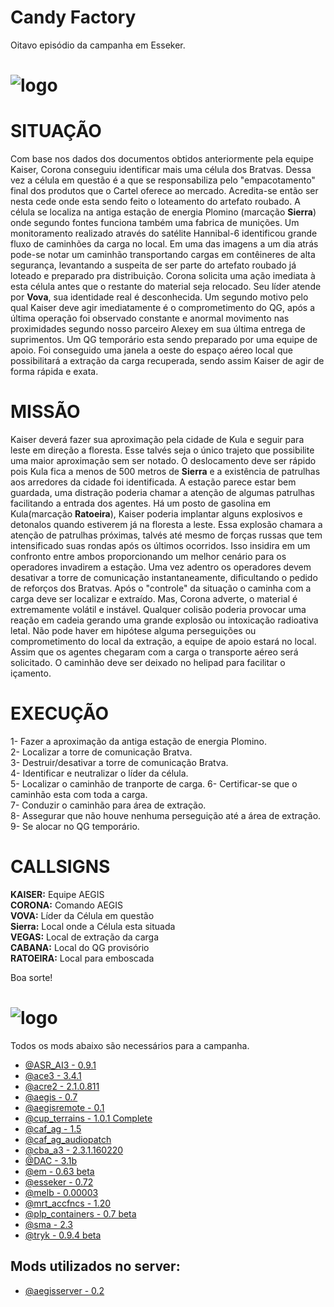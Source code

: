 
# Candy Factory
Oitavo episódio da campanha em Esseker.

# ![logo](images/SITREP_README.jpg)

# SITUAÇÃO

Com base nos dados dos documentos obtidos anteriormente pela equipe Kaiser, Corona conseguiu identificar mais uma célula dos Bratvas. Dessa vez a célula em questão é a que se responsabiliza pelo "empacotamento" final dos produtos que o Cartel oferece ao mercado. Acredita-se então ser nesta cede onde esta sendo feito o loteamento do artefato roubado. A célula se localiza na antiga estação de energia Plomino (marcação **Sierra**) onde segundo fontes funciona também uma fabrica de munições. Um monitoramento realizado através do satélite Hannibal-6 identificou grande fluxo de caminhões da carga no local. Em uma das imagens a um dia atrás pode-se notar um caminhão transportando cargas em contêineres de alta segurança, levantando a suspeita de ser parte do artefato roubado já loteado e preparado pra distribuição.
Corona solicita uma ação imediata à esta célula antes que o restante do material seja relocado. Seu líder atende por **Vova**, sua identidade real é desconhecida. Um segundo motivo pelo qual Kaiser deve agir imediatamente é o comprometimento do QG, após a última operação foi observado constante e anormal movimento nas proximidades segundo nosso parceiro Alexey em sua última entrega de suprimentos. Um QG temporário esta sendo preparado por uma equipe de apoio.
Foi conseguido uma janela a oeste do espaço aéreo local que possibilitará a extração da carga recuperada, sendo assim Kaiser de agir de forma rápida e exata.

# MISSÃO
Kaiser deverá fazer sua aproximação pela cidade de Kula e seguir para leste em direção a floresta. Esse talvés seja o único trajeto que possibilite uma maior aproximação sem ser notado. O deslocamento deve ser rápido pois Kula fica a menos de 500 metros de **Sierra** e a existência de patrulhas aos arredores da cidade foi identificada. A estação parece estar bem guardada, uma distração poderia chamar a atenção de algumas patrulhas facilitando a entrada dos agentes. Há um posto de gasolina em Kula(marcação **Ratoeira**), Kaiser poderia implantar alguns explosivos e detonalos quando estiverem já na floresta a leste. Essa explosão chamara a atenção de patrulhas próximas, talvés até mesmo de forças russas que tem intensificado suas rondas após os últimos ocorridos. Isso insidira em um confronto entre ambos proporcionando um melhor cenário para os operadores invadirem a estação.
Uma vez adentro os operadores devem desativar a torre de comunicação instantaneamente, dificultando o pedido de reforços dos Bratvas.
Após o "controle" da situação o caminha com a carga deve ser localizar e extraído. Mas, Corona adverte, o material é extremamente volátil e instável. Qualquer colisão poderia provocar uma reação em cadeia gerando uma grande explosão ou intoxicação radioativa letal. Não pode haver em hipótese alguma perseguições ou comprometimento do local da extração, a equipe de apoio estará no local. Assim que os agentes chegaram com a carga o transporte aéreo será solicitado. O caminhão deve ser deixado no helipad para facilitar o içamento.


# EXECUÇÃO
1- Fazer a aproximação da antiga estação de energia Plomino.  
2- Localizar a torre de comunicação Bratva.  
3- Destruir/desativar a torre de comunicação Bratva.  
4- Identificar e neutralizar o líder da célula.  
5- Localizar o caminhão de tranporte de carga.
6- Certificar-se que o caminhão esta com toda a carga.  
7- Conduzir o caminhão para área de extração.  
8- Assegurar que não houve nenhuma perseguição até a área de extração.  
9- Se alocar no QG temporário.  

# CALLSIGNS
**KAISER:** Equipe AEGIS  
**CORONA:** Comando AEGIS  
**VOVA:** Líder da Célula em questão  
**Sierra:** Local onde a Célula esta situada  
**VEGAS:** Local de extração da carga  
**CABANA:** Local do QG provisório  
**RATOEIRA:** Local para emboscada

Boa sorte!

# ![logo](images/MODS_README.jpg)
Todos os mods abaixo são necessários para a campanha.
- [@ASR_AI3 - 0.9.1](http://www.armaholic.com/page.php?id=24080)
- [@ace3 - 3.4.1](https://github.com/acemod/ACE3/releases/)
- [@acre2 - 2.1.0.811](http://www.armaholic.com/page.php?id=19324)
- [@aegis - 0.7](https://github.com/aegisarma3/ASIN/releases/download/v0.7/aegis.zip)
- [@aegisremote - 0.1](https://github.com/aegisarma3/aegisremote/releases/download/v0.1/aegisremote.zip)
- [@cup_terrains - 1.0.1 Complete](http://cup-arma3.org/downloads/cup-terrains/)
- [@caf_ag - 1.5](http://www.armaholic.com/page.php?id=24441)
- [@caf_ag_audiopatch](http://www.armaholic.com/page.php?id=26326)
- [@cba_a3 - 2.3.1.160220](http://www.armaholic.com/page.php?id=18767)
- [@DAC - 3.1b](http://www.armaholic.com/page.php?id=25550)
- [@em - 0.63 beta](http://www.armaholic.com/page.php?id=27224)
- [@esseker - 0.72](https://mega.nz/#!CVwUxDZR!JZOghB0LME6OWTBIZPk3qAECcmUNvdnPYKfj19PX9Gw)
- [@melb - 0.00003](http://www.armaholic.com/page.php?id=28856)
- [@mrt_accfncs - 1.20](http://www.armaholic.com/page.php?id=26426)
- [@plp_containers - 0.7 beta](http://www.armaholic.com/page.php?id=29295)
- [@sma - 2.3](http://www.armaholic.com/page.php?id=26428)
- [@tryk - 0.9.4 beta](http://www.armaholic.com/page.php?id=26661)

## Mods utilizados no server:
- [@aegisserver - 0.2](https://github.com/aegisarma3/aegisserver/releases/download/v0.2/aegisserver.zip)
